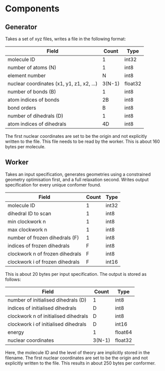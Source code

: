 # Components

## Generator
Takes a set of xyz files, writes a file in the following format:

| Field | Count | Type
|-------|------|-----
| molecule ID | 1 | int32
| number of atoms (N) | 1 | int8
| element number | N | int8
| nuclear coordinates (x1, y1, z1, x2, ...) | 3(N-1) | float32
| number of bonds (B) | 1 | int8
| atom indices of bonds | 2B | int8
| bond orders | B | int8
| number of dihedrals (D) | 1 | int8
| atom indices of dihedrals | 4D| int8

The first nuclear coordinates are set to be the origin and not explicitly written to the file. This file needs to be read by the worker. This is about 160 bytes per molecule.

## Worker
Takes an input specification, generates geometries using a constrained geometry optimisation first, and a full relaxation second. Writes output specification for every unique confomer found.

| Field | Count | Type
|-------|------|-----
| molecule ID | 1 | int32
| dihedral ID to scan | 1 | int8
| min clockwork n | 1 | int8
| max clockwork n | 1 | int8
| number of frozen dihedrals (F) | 1 | int8
| indices of frozen dihedrals | F| int8
| clockwork n of frozen dihedrals | F | int8
| clockwork i of frozen dihedrals | F | int16

This is about 20 bytes per input specification. The output is stored as follows:

| Field | Count | Type
|-------|------|-----
| number of initialised dihedrals (D) | 1 | int8
| indices of initialised dihedrals | D | int8
| clockwork n of initialised dihedrals | D | int8
| clockwork i of initialised dihedrals | D | int16
| energy | 1 | float64
| nuclear coordinates | 3(N-1) | float32

Here, the molecule ID and the level of theory are implicitly stored in the filename. The first nuclear coordinates are set to be the origin and not explicitly written to the file. This results in about 250 bytes per conformer.
